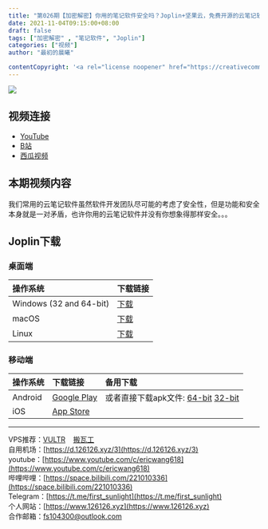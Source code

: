 ```yaml
---
title: "第026期【加密解密】你用的笔记软件安全吗？Joplin+坚果云，免费开源的云笔记软件了解一下|支持Markdown 有道云笔记 印象笔记 Notion的替代品"
date: 2021-11-04T09:15:00+08:00
draft: false
tags: ["加密解密" , "笔记软件", "Joplin"]
categories: ["视频"]
author: "最初的晨曦"

contentCopyright: '<a rel="license noopener" href="https://creativecommons.org/licenses/by-nc-sa/4.0/deed.zh" target="_blank">本文章采用 CC BY-NC-SA 4.0 许可协议</a>'
---
```


![](../../images/026/0.jpg)
	
## 视频连接
- [YouTube](https://www.youtube.com/watch?v=7EgWZmHPsbA)
- [B站](https://www.bilibili.com/video/BV1KP4y1j7Du/)
- [西瓜视频](https://www.ixigua.com/7026553174844506655)

## 本期视频内容

我们常用的云笔记软件虽然软件开发团队尽可能的考虑了安全性，但是功能和安全本身就是一对矛盾，也许你用的云笔记软件并没有你想象得那样安全。。。

## Joplin下载

### 桌面端

| 操作系统 | 下载链接 |
| :-- | :-- |
| Windows (32 and 64-bit) | [下载](https://github.com/laurent22/joplin/releases/download/v2.5.10/Joplin-Setup-2.5.10.exe) |
| macOS | [下载](https://github.com/laurent22/joplin/releases/download/v2.5.10/Joplin-2.5.10.dmg) |
| Linux | [下载](https://github.com/laurent22/joplin/releases/download/v2.5.10/Joplin-2.5.10.AppImage) |

### 移动端

| 操作系统 | 下载链接 | 备用下载 |
| :-- | :-- | :-- |
| Android | [Google Play](https://play.google.com/store/apps/details?id=net.cozic.joplin&utm_source=GitHub&utm_campaign=README&pcampaignid=MKT-Other-global-all-co-prtnr-py-PartBadge-Mar2515-1) | 或者直接下载apk文件: [64-bit](https://github.com/laurent22/joplin-android/releases/download/android-v2.6.1/joplin-v2.6.1.apk) [32-bit](https://github.com/laurent22/joplin-android/releases/download/android-v2.6.1/joplin-v2.6.1-32bit.apk) |
| iOS | [App Store](https://itunes.apple.com/us/app/joplin/id1315599797) |     |


---

VPS推荐：[VULTR](https://www.vultr.com/?ref=9742814)&nbsp;&nbsp;&nbsp;&nbsp;[搬瓦工](https://bwh81.net/aff.php?aff=73687)  
自用机场：[https://d.126126.xyz/3](https://d.126126.xyz/3)  
youtube：[https://www.youtube.com/c/ericwang618](https://www.youtube.com/c/ericwang618)  
哔哩哔哩：[https://space.bilibili.com/221010336](https://space.bilibili.com/221010336)  
Telegram：[https://t.me/first_sunlight](https://t.me/first_sunlight)  
个人网站：[https://www.126126.xyz](https://www.126126.xyz)  
合作邮箱：fs104300@outlook.com